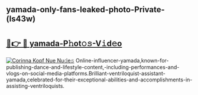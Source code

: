 ## yamada-only-fans​-leaked-photo​-Private-(ls43w)


# <h2><a href="https://mediaupload.pro?title=yamada&ref=git">🔗👉 🔴 yamada-P𝚑ot𝚘𝚜-V𝚒d𝚎o</a></h2>

[![Corinna Kopf Nue Nu𝚍e𝚜](https://i.imgur.com/0qMVB7G.gif)](https://mediaupload.pro?title=yamada&ref=git)
Online-influencer-yamada,known-for-publishing-dance-and-lifestyle-content,-including-performances-and-vlogs-on-social-media-platforms.Brilliant-ventriloquist-assistant-yamada,celebrated-for-their-exceptional-abilities-and-accomplishments-in-assisting-ventriloquists.  